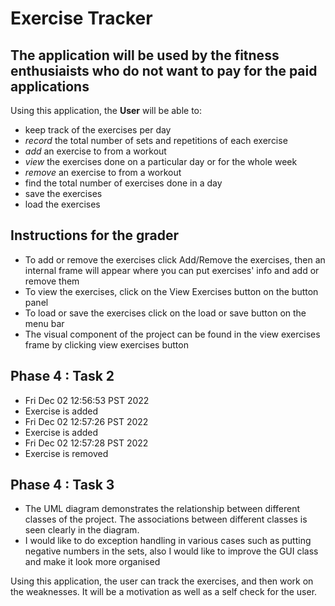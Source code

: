 # Exercise Tracker

## The application will be used by the fitness enthusiaists who do not want to pay for the paid applications 

Using this application, the **User** will be able to:
- keep track of the exercises per day
- *record* the total number of sets and repetitions of each exercise
- *add* an exercise to from a workout 
- *view* the exercises done on a particular day or for the whole week
- *remove* an exercise to from a workout
- find the total number of exercises done in a day
- save the exercises
- load the exercises

## Instructions for the grader

- To add or remove the exercises click Add/Remove the exercises, then an internal frame will appear where you can put exercises' info and add or remove them
- To view the exercises, click on the View Exercises button on the button panel 
- To load or save the exercises click on the load or save button on the menu bar 
- The visual component of the project can be found in the view exercises frame by clicking view exercises button 

## Phase 4 : Task 2

- Fri Dec 02 12:56:53 PST 2022
- Exercise is added
- Fri Dec 02 12:57:26 PST 2022
- Exercise is added
- Fri Dec 02 12:57:28 PST 2022
- Exercise is removed

## Phase 4 : Task 3 

- The UML diagram demonstrates the relationship between different classes of the project. The associations between different classes is seen clearly in the diagram. 
- I would like to do exception handling in various cases such as putting negative numbers in the sets, also I would like to improve the GUI class and make it look more organised



Using this application, the user can track the exercises, and then work on the weaknesses. It will be a motivation as well as a self check for the user.  
